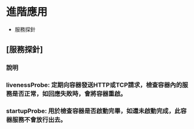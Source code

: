 # 進階應用
* 服務探針

## [服務探針]
### 說明
### livenessProbe: 定期向容器發送HTTP或TCP請求，檢查容器內的服務是否正常，如回應失敗時，會將容器重啟。
### startupProbe: 用於檢查容器是否啟動完畢，如還未啟動完成，此容器服務不會放行出去。
